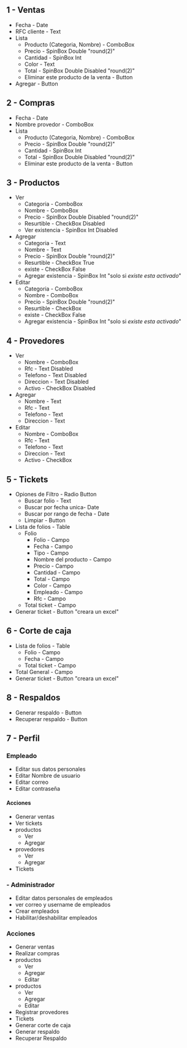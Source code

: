 ## 1 - Ventas
* Fecha - Date
* RFC cliente - Text
* Lista
    - Producto (Categoria, Nombre) - ComboBox
    - Precio    - SpinBox Double "round(2)"
    - Cantidad  - SpinBox Int
    - Color     - Text
    - Total     - SpinBox Double Disabled "round(2)"
    - Eliminar este producto de la venta - Button
* Agregar - Button
## 2 - Compras
* Fecha - Date
* Nombre provedor - ComboBox
* Lista
    - Producto (Categoria, Nombre) - ComboBox
    - Precio    - SpinBox Double "round(2)"
    - Cantidad  - SpinBox Int
    - Total     - SpinBox Double Disabled "round(2)"
    - Eliminar este producto de la venta - Button
## 3 - Productos
* Ver
    - Categoria      - ComboBox
    - Nombre         - ComboBox
    - Precio         - SpinBox Double Disabled "round(2)"
    - Resurtible     - CheckBox Disabled
    - Ver existencia - SpinBox Int Disabled
* Agregar
    - Categoria          - Text
    - Nombre             - Text
    - Precio             - SpinBox Double "round(2)"
    - Resurtible         - CheckBox True
    - existe             - CheckBox False
    - Agregar existencia - SpinBox Int "solo si *existe esta activado*"
* Editar  
    - Categoria          - ComboBox
    - Nombre             - ComboBox
    - Precio             - SpinBox Double "round(2)"
    - Resurtible         - CheckBox 
    - existe             - CheckBox False
    - Agregar existencia - SpinBox Int "solo si *existe esta activado*"
## 4 - Provedores
* Ver
    - Nombre         - ComboBox
    - Rfc            - Text Disabled
    - Telefono       - Text Disabled
    - Direccion      - Text Disabled
    - Activo         - CheckBox Disabled
* Agregar
    - Nombre         - Text
    - Rfc            - Text
    - Telefono       - Text
    - Direccion      - Text
* Editar 
    - Nombre         - ComboBox
    - Rfc            - Text
    - Telefono       - Text
    - Direccion      - Text
    - Activo         - CheckBox
## 5 - Tickets
* Opiones de Filtro - Radio Button
    - Buscar folio - Text
    - Buscar por fecha unica- Date
    - Buscar por rango de fecha - Date
    - Limpiar - Button
* Lista de folios - Table
    - Folio
        - Folio                 - Campo
        - Fecha                 - Campo
        - Tipo                  - Campo
        - Nombre del producto   - Campo
        - Precio                - Campo
        - Cantidad              - Campo
        - Total                 - Campo
        - Color                 - Campo
        - Empleado              - Campo
        - Rfc                   - Campo
    - Total ticket              - Campo
* Generar ticket - Button "creara un excel"
## 6 - Corte de caja
* Lista de folios - Table
    - Folio                 - Campo
    - Fecha                 - Campo
    - Total ticket          - Campo
* Total General             - Campo
* Generar ticket - Button "creara un excel"
## 8 - Respaldos
* Generar respaldo    - Button
* Recuperar respaldo  - Button
## 7 - Perfil
### Empleado
* Editar sus datos personales
* Editar Nombre de usuario
* Editar correo
* Editar contraseña
#### Acciones
* Generar ventas
* Ver tickets
* productos
    - Ver
    - Agregar
* provedores
    - Ver
    - Agregar
* Tickets
### - Administrador
* Editar datos personales de empleados
* ver correo y username de empleados
* Crear empleados
* Habilitar/deshabilitar empleados
### Acciones
* Generar ventas
* Realizar compras
* productos
    - Ver
    - Agregar
    - Editar  
* productos
    - Ver
    - Agregar
    - Editar 
* Registrar provedores
* Tickets
* Generar corte de caja
* Generar respaldo
* Recuperar Respaldo
